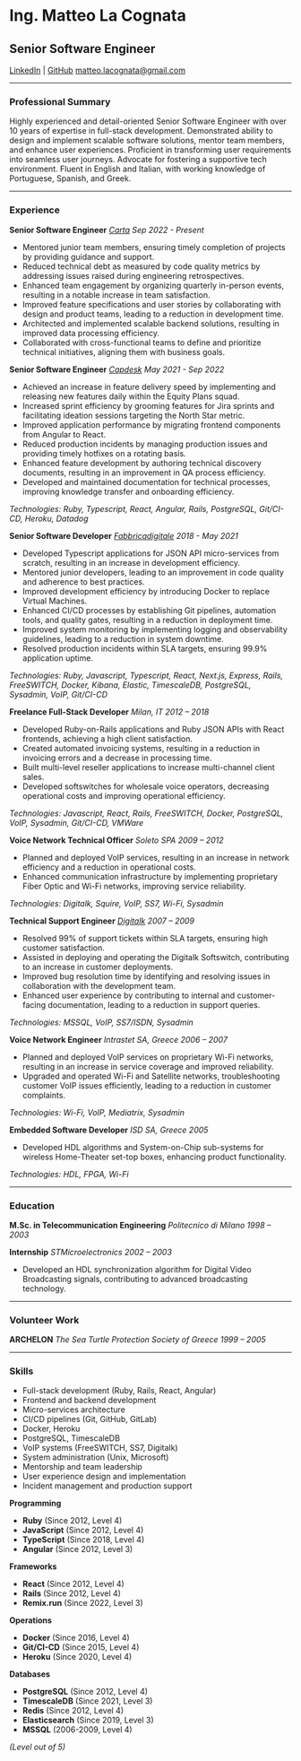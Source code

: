 # Ing. Matteo La Cognata
## **Senior Software Engineer**
[LinkedIn](https://www.linkedin.com/in/matteolc/) | [GitHub](https://github.com/matteolc)
matteo.lacognata@gmail.com

---

### Professional Summary

Highly experienced and detail-oriented Senior Software Engineer with over 10 years of expertise in full-stack development. Demonstrated ability to design and implement scalable software solutions, mentor team members, and enhance user experiences. Proficient in transforming user requirements into seamless user journeys. Advocate for fostering a supportive tech environment. Fluent in English and Italian, with working knowledge of Portuguese, Spanish, and Greek.

---

### Experience

**Senior Software Engineer**
*[Carta](https://carta.com/)*
*Sep 2022 - Present*

- Mentored junior team members, ensuring timely completion of projects by providing guidance and support.
- Reduced technical debt as measured by code quality metrics by addressing issues raised during engineering retrospectives.
- Enhanced team engagement by organizing quarterly in-person events, resulting in a notable increase in team satisfaction.
- Improved feature specifications and user stories by collaborating with design and product teams, leading to a reduction in development time.
- Architected and implemented scalable backend solutions, resulting in improved data processing efficiency.
- Collaborated with cross-functional teams to define and prioritize technical initiatives, aligning them with business goals.

**Senior Software Engineer**
*[Capdesk](https://www.capdesk.com/)*
*May 2021 - Sep 2022*

- Achieved an increase in feature delivery speed by implementing and releasing new features daily within the Equity Plans squad.
- Increased sprint efficiency by grooming features for Jira sprints and facilitating ideation sessions targeting the North Star metric.
- Improved application performance by migrating frontend components from Angular to React.
- Reduced production incidents by managing production issues and providing timely hotfixes on a rotating basis.
- Enhanced feature development by authoring technical discovery documents, resulting in an improvement in QA process efficiency.
- Developed and maintained documentation for technical processes, improving knowledge transfer and onboarding efficiency.

*Technologies: Ruby, Typescript, React, Angular, Rails, PostgreSQL, Git/CI-CD, Heroku, Datadog*

**Senior Software Developer**
*[Fabbricadigitale](https://www.fabbricadigitale.it/)*
*2018 - May 2021*

- Developed Typescript applications for JSON API micro-services from scratch, resulting in an increase in development efficiency.
- Mentored junior developers, leading to an improvement in code quality and adherence to best practices.
- Improved development efficiency by introducing Docker to replace Virtual Machines.
- Enhanced CI/CD processes by establishing Git pipelines, automation tools, and quality gates, resulting in a reduction in deployment time.
- Improved system monitoring by implementing logging and observability guidelines, leading to a reduction in system downtime.
- Resolved production incidents within SLA targets, ensuring 99.9% application uptime.

*Technologies: Ruby, Javascript, Typescript, React, Next.js, Express, Rails, FreeSWITCH, Docker, Kibana, Elastic, TimescaleDB, PostgreSQL, Sysadmin, VoIP, Git/CI-CD*

**Freelance Full-Stack Developer**
*Milan, IT*
*2012 – 2018*

- Developed Ruby-on-Rails applications and Ruby JSON APIs with React frontends, achieving a high client satisfaction.
- Created automated invoicing systems, resulting in a reduction in invoicing errors and a decrease in processing time.
- Built multi-level reseller applications to increase multi-channel client sales.
- Developed softswitches for wholesale voice operators, decreasing operational costs and improving operational efficiency.

*Technologies: Javascript, React, Rails, FreeSWITCH, Docker, PostgreSQL, VoIP, Sysadmin, Git/CI-CD, VMWare*

**Voice Network Technical Officer**
*Soleto SPA*
*2009 – 2012*

- Planned and deployed VoIP services, resulting in an increase in network efficiency and a reduction in operational costs.
- Enhanced communication infrastructure by implementing proprietary Fiber Optic and Wi-Fi networks, improving service reliability.

*Technologies: Digitalk, Squire, VoIP, SS7, Wi-Fi, Sysadmin*

**Technical Support Engineer**
*[Digitalk](https://www.digitalk.com/)*
*2007 – 2009*

- Resolved 99% of support tickets within SLA targets, ensuring high customer satisfaction.
- Assisted in deploying and operating the Digitalk Softswitch, contributing to an increase in customer deployments.
- Improved bug resolution time by identifying and resolving issues in collaboration with the development team.
- Enhanced user experience by contributing to internal and customer-facing documentation, leading to a reduction in support queries.

*Technologies: MSSQL, VoIP, SS7/ISDN, Sysadmin*

**Voice Network Engineer**
*Intrastet SA, Greece*
*2006 – 2007*

- Planned and deployed VoIP services on proprietary Wi-Fi networks, resulting in an increase in service coverage and improved reliability.
- Upgraded and operated Wi-Fi and Satellite networks, troubleshooting customer VoIP issues efficiently, leading to a reduction in customer complaints.

*Technologies: Wi-Fi, VoIP, Mediatrix, Sysadmin*

**Embedded Software Developer**
*ISD SA, Greece*
*2005*

- Developed HDL algorithms and System-on-Chip sub-systems for wireless Home-Theater set-top boxes, enhancing product functionality.

*Technologies: HDL, FPGA, Wi-Fi*

---

### Education

**M.Sc. in Telecommunication Engineering**
*Politecnico di Milano*
*1998 – 2003*

**Internship**
*STMicroelectronics*
*2002 – 2003*

- Developed an HDL synchronization algorithm for Digital Video Broadcasting signals, contributing to advanced broadcasting technology.

---

### Volunteer Work

**ARCHELON**
*The Sea Turtle Protection Society of Greece*
*1999 – 2005*

---

### Skills

- Full-stack development (Ruby, Rails, React, Angular)
- Frontend and backend development
- Micro-services architecture
- CI/CD pipelines (Git, GitHub, GitLab)
- Docker, Heroku
- PostgreSQL, TimescaleDB
- VoIP systems (FreeSWITCH, SS7, Digitalk)
- System administration (Unix, Microsoft)
- Mentorship and team leadership
- User experience design and implementation
- Incident management and production support

**Programming**

- **Ruby** (Since 2012, Level 4)
- **JavaScript** (Since 2012, Level 4)
- **TypeScript** (Since 2018, Level 4)
- **Angular** (Since 2012, Level 3)

**Frameworks**
- **React** (Since 2012, Level 4)
- **Rails** (Since 2012, Level 4)
- **Remix.run** (Since 2022, Level 3)

**Operations**
- **Docker** (Since 2016, Level 4)
- **Git/CI-CD** (Since 2015, Level 4)
- **Heroku** (Since 2020, Level 4)

**Databases**
- **PostgreSQL** (Since 2012, Level 4)
- **TimescaleDB** (Since 2021, Level 3)
- **Redis** (Since 2012, Level 4)
- **Elasticsearch** (Since 2019, Level 3)
- **MSSQL** (2006-2009, Level 4)

*(Level out of 5)*
